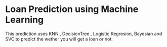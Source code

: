 # Loan Prediction using Machine Learning
 This prediction uses KNN , DecisionTree , Logistic Regresion, Bayesian and SVC to predict the wether you will get a loan or not.
